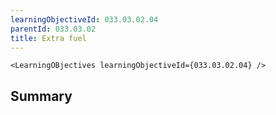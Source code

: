 ```yaml
---
learningObjectiveId: 033.03.02.04
parentId: 033.03.02
title: Extra fuel
---
```


```tsx eval
<LearningOBjectives learningObjectiveId={033.03.02.04} />
```

## Summary
